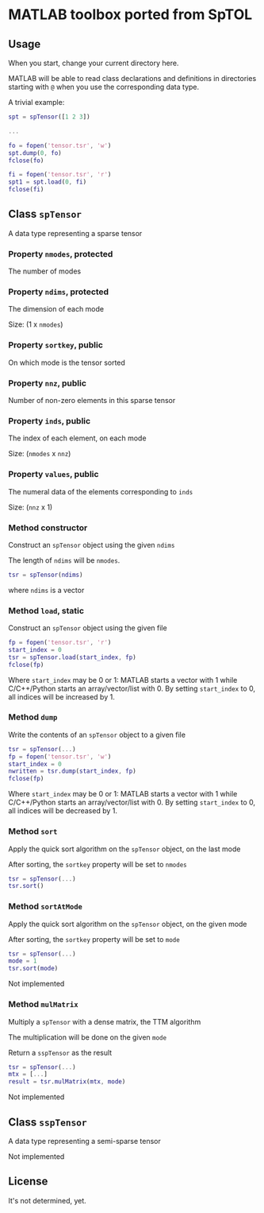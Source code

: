 # MATLAB toolbox ported from SpTOL

## Usage

When you start, change your current directory here.

MATLAB will be able to read class declarations and definitions in directories
starting with `@` when you use the corresponding data type.

A trivial example:

```matlab
spt = spTensor([1 2 3])

...

fo = fopen('tensor.tsr', 'w')
spt.dump(0, fo)
fclose(fo)

fi = fopen('tensor.tsr', 'r')
spt1 = spt.load(0, fi)
fclose(fi)
```

## Class `spTensor`

A data type representing a sparse tensor

### Property `nmodes`, protected

The number of modes

### Property `ndims`, protected

The dimension of each mode

Size: (1 x `nmodes`)

### Property `sortkey`, public

On which mode is the tensor sorted

### Property `nnz`, public

Number of non-zero elements in this sparse tensor

### Property `inds`, public

The index of each element, on each mode

Size: (`nmodes` x `nnz`)

### Property `values`, public

The numeral data of the elements corresponding to `inds`

Size: (`nnz` x 1)

### Method constructor

Construct an `spTensor` object using the given `ndims`

The length of `ndims` will be `nmodes`.

```matlab
tsr = spTensor(ndims)
```

where `ndims` is a vector

### Method `load`, static

Construct an `spTensor` object using the given file


```matlab
fp = fopen('tensor.tsr', 'r')
start_index = 0
tsr = spTensor.load(start_index, fp)
fclose(fp)
```

Where `start_index` may be 0 or 1:
MATLAB starts a vector with 1 while C/C++/Python starts an array/vector/list
with 0. By setting `start_index` to 0, all indices will be increased by 1.

### Method `dump`

Write the contents of an `spTensor` object to a given file

```matlab
tsr = spTensor(...)
fp = fopen('tensor.tsr', 'w')
start_index = 0
nwritten = tsr.dump(start_index, fp)
fclose(fp)
```

Where `start_index` may be 0 or 1:
MATLAB starts a vector with 1 while C/C++/Python starts an array/vector/list
with 0. By setting `start_index` to 0, all indices will be decreased by 1.

### Method `sort`

Apply the quick sort algorithm on the `spTensor` object, on the last mode

After sorting, the `sortkey` property will be set to `nmodes`

```matlab
tsr = spTensor(...)
tsr.sort()
```

### Method `sortAtMode`


Apply the quick sort algorithm on the `spTensor` object, on the given mode

After sorting, the `sortkey` property will be set to `mode`

```matlab
tsr = spTensor(...)
mode = 1
tsr.sort(mode)
```

Not implemented

### Method `mulMatrix`

Multiply a `spTensor` with a dense matrix, the TTM algorithm

The multiplication will be done on the given `mode`

Return a `sspTensor` as the result

```matlab
tsr = spTensor(...)
mtx = [...]
result = tsr.mulMatrix(mtx, mode)

```

Not implemented

## Class `sspTensor`

A data type representing a semi-sparse tensor

Not implemented

## License

It's not determined, yet.
